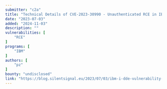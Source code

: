 ```yaml
---
submitter: "c2a"
title: "Technical Details of CVE-2023-30990 - Unauthenticated RCE in IBM i DDM Service"
date: "2023-07-03"
added: "2024-11-03"
description: ""
vulnerabilities: [
    "RCE"
]
programs: [
    "IBM"
]
authors: [
    "pz"
]
bounty: "undisclosed"
link: "https://blog.silentsignal.eu/2023/07/03/ibm-i-dde-vulnerability-cve-2023-30990/"
---
```




